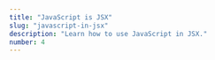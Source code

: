 ```yaml
---
title: "JavaScript is JSX"
slug: "javascript-in-jsx"
description: "Learn how to use JavaScript in JSX."
number: 4
---
```


